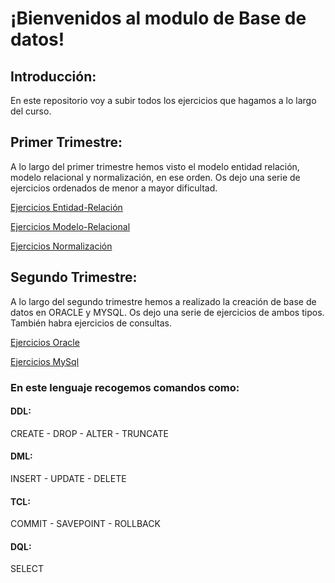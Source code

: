 # ¡Bienvenidos al modulo de Base de datos!
## Introducción:
En este repositorio voy a subir todos los ejercicios que hagamos a lo largo del curso.
## Primer Trimestre:
A lo largo del primer trimestre hemos visto el modelo entidad relación, modelo relacional y normalización, en ese orden.
Os dejo una serie de ejercicios ordenados de menor a mayor dificultad.

[Ejercicios Entidad-Relación](https://github.com/iivansaanchez/Data-Base-E-R/tree/master/Entidad%20Relacio%CC%81n)

[Ejercicios Modelo-Relacional](https://github.com/iivansaanchez/Data-Base-E-R/tree/master/Modelo-Relacional)

[Ejercicios Normalización](https://github.com/iivansaanchez/Data-Base-E-R/tree/master/Normalizaci%C3%B3n)

## Segundo Trimestre:

A lo largo del segundo trimestre hemos a realizado la creación de base de datos en ORACLE y MYSQL.
Os dejo una serie de ejercicios de ambos tipos. También habra ejercicios de consultas.

[Ejercicios Oracle](https://github.com/iivansaanchez/Data-Base-E-R/tree/master/ORACLE)

[Ejercicios MySql](https://github.com/iivansaanchez/Data-Base-E-R/tree/master/MY_SQL)

### En este lenguaje recogemos comandos como:

#### DDL:

CREATE - DROP - ALTER - TRUNCATE

#### DML:

INSERT - UPDATE - DELETE

#### TCL:

COMMIT - SAVEPOINT - ROLLBACK

#### DQL:

SELECT
